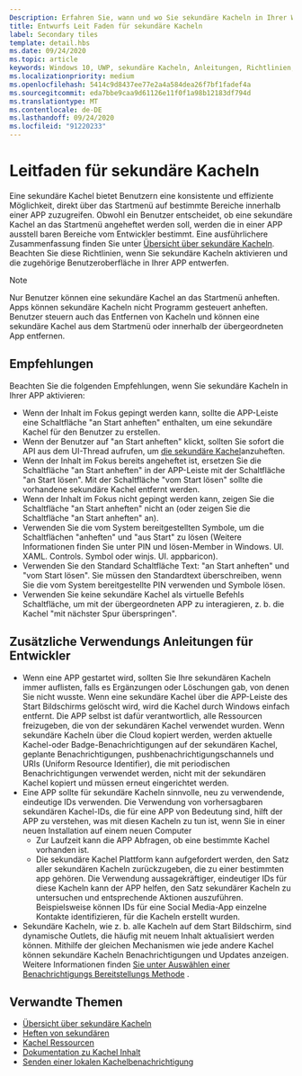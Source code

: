 ```yaml
---
Description: Erfahren Sie, wann und wo Sie sekundäre Kacheln in Ihrer Windows-App verwenden sollten.
title: Entwurfs Leit Faden für sekundäre Kacheln
label: Secondary tiles
template: detail.hbs
ms.date: 09/24/2020
ms.topic: article
keywords: Windows 10, UWP, sekundäre Kacheln, Anleitungen, Richtlinien, bewährte Methoden
ms.localizationpriority: medium
ms.openlocfilehash: 5414c9d8437ee77e2a4a584dea26f7bf1fadef4a
ms.sourcegitcommit: eda7bbe9caa9d61126e11f0f1a98b12183df794d
ms.translationtype: MT
ms.contentlocale: de-DE
ms.lasthandoff: 09/24/2020
ms.locfileid: "91220233"
---
```

# <a name="secondary-tile-guidance"></a>Leitfaden für sekundäre Kacheln


Eine sekundäre Kachel bietet Benutzern eine konsistente und effiziente Möglichkeit, direkt über das Startmenü auf bestimmte Bereiche innerhalb einer APP zuzugreifen. Obwohl ein Benutzer entscheidet, ob eine sekundäre Kachel an das Startmenü angeheftet werden soll, werden die in einer APP ausstell baren Bereiche vom Entwickler bestimmt. Eine ausführlichere Zusammenfassung finden Sie unter [Übersicht über sekundäre Kacheln](secondary-tiles.md). Beachten Sie diese Richtlinien, wenn Sie sekundäre Kacheln aktivieren und die zugehörige Benutzeroberfläche in Ihrer APP entwerfen.

> [!NOTE]
> Nur Benutzer können eine sekundäre Kachel an das Startmenü anheften. Apps können sekundäre Kacheln nicht Programm gesteuert anheften. Benutzer steuern auch das Entfernen von Kacheln und können eine sekundäre Kachel aus dem Startmenü oder innerhalb der übergeordneten App entfernen.


## <a name="recommendations"></a>Empfehlungen

Beachten Sie die folgenden Empfehlungen, wenn Sie sekundäre Kacheln in Ihrer APP aktivieren:

* Wenn der Inhalt im Fokus gepingt werden kann, sollte die APP-Leiste eine Schaltfläche "an Start anheften" enthalten, um eine sekundäre Kachel für den Benutzer zu erstellen.
* Wenn der Benutzer auf "an Start anheften" klickt, sollten Sie sofort die API aus dem UI-Thread aufrufen, um [die sekundäre Kachel](secondary-tiles-pinning.md)anzuheften.
* Wenn der Inhalt im Fokus bereits angeheftet ist, ersetzen Sie die Schaltfläche "an Start anheften" in der APP-Leiste mit der Schaltfläche "an Start lösen". Mit der Schaltfläche "vom Start lösen" sollte die vorhandene sekundäre Kachel entfernt werden.
* Wenn der Inhalt im Fokus nicht gepingt werden kann, zeigen Sie die Schaltfläche "an Start anheften" nicht an (oder zeigen Sie die Schaltfläche "an Start anheften" an).
* Verwenden Sie die vom System bereitgestellten Symbole, um die Schaltflächen "anheften" und "aus Start" zu lösen (Weitere Informationen finden Sie unter PIN und lösen-Member in Windows. UI. XAML. Controls. Symbol oder winjs. UI. appbaricon).
* Verwenden Sie den Standard Schaltfläche Text: "an Start anheften" und "vom Start lösen". Sie müssen den Standardtext überschreiben, wenn Sie die vom System bereitgestellte PIN verwenden und Symbole lösen.
* Verwenden Sie keine sekundäre Kachel als virtuelle Befehls Schaltfläche, um mit der übergeordneten APP zu interagieren, z. b. die Kachel "mit nächster Spur überspringen".


## <a name="additional-usage-guidance-for-devs"></a>Zusätzliche Verwendungs Anleitungen für Entwickler

* Wenn eine APP gestartet wird, sollten Sie Ihre sekundären Kacheln immer auflisten, falls es Ergänzungen oder Löschungen gab, von denen Sie nicht wusste. Wenn eine sekundäre Kachel über die APP-Leiste des Start Bildschirms gelöscht wird, wird die Kachel durch Windows einfach entfernt. Die APP selbst ist dafür verantwortlich, alle Ressourcen freizugeben, die von der sekundären Kachel verwendet wurden. Wenn sekundäre Kacheln über die Cloud kopiert werden, werden aktuelle Kachel-oder Badge-Benachrichtigungen auf der sekundären Kachel, geplante Benachrichtigungen, pushbenachrichtigungschannels und URIs (Uniform Resource Identifier), die mit periodischen Benachrichtigungen verwendet werden, nicht mit der sekundären Kachel kopiert und müssen erneut eingerichtet werden.
* Eine APP sollte für sekundäre Kacheln sinnvolle, neu zu verwendende, eindeutige IDs verwenden. Die Verwendung von vorhersagbaren sekundären Kachel-IDs, die für eine APP von Bedeutung sind, hilft der APP zu verstehen, was mit diesen Kacheln zu tun ist, wenn Sie in einer neuen Installation auf einem neuen Computer
  * Zur Laufzeit kann die APP Abfragen, ob eine bestimmte Kachel vorhanden ist.
  * Die sekundäre Kachel Plattform kann aufgefordert werden, den Satz aller sekundären Kacheln zurückzugeben, die zu einer bestimmten app gehören. Die Verwendung aussagekräftiger, eindeutiger IDs für diese Kacheln kann der APP helfen, den Satz sekundärer Kacheln zu untersuchen und entsprechende Aktionen auszuführen. Beispielsweise können IDs für eine Social Media-App einzelne Kontakte identifizieren, für die Kacheln erstellt wurden.
* Sekundäre Kacheln, wie z. b. alle Kacheln auf dem Start Bildschirm, sind dynamische Outlets, die häufig mit neuem Inhalt aktualisiert werden können. Mithilfe der gleichen Mechanismen wie jede andere Kachel können sekundäre Kacheln Benachrichtigungen und Updates anzeigen. Weitere Informationen finden [Sie unter Auswählen einer Benachrichtigungs Bereitstellungs Methode](choosing-a-notification-delivery-method.md) .


## <a name="related"></a>Verwandte Themen

* [Übersicht über sekundäre Kacheln](secondary-tiles.md)
* [Heften von sekundären](secondary-tiles-pinning.md)
* [Kachel Ressourcen](../../style/app-icons-and-logos.md)
* [Dokumentation zu Kachel Inhalt](create-adaptive-tiles.md)
* [Senden einer lokalen Kachelbenachrichtigung](sending-a-local-tile-notification.md)

